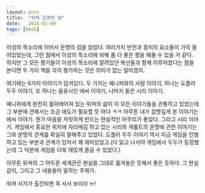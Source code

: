 ```yaml
---
layout: post
title:  "위쳐 운명의 검"
date:   2016-02-09
tags: [book]
---
```


이성의 목소리에 이어서 운명의 검을 읽었다. 여러가지 반전과 흥미의 요소들이 가득 들어있었는데, 그런 점에서 이성의 목소리에 비해 좀 더 좋은 평을 해줄 수 있을 거 같다. 하지만 그 모든 평가들이 이성의 목소리에 깔려있던 복선들과 함께 이루어졌다는 점을 본다면 두 가지 책을 각각 평가하는 것은 의미가 없는 일이겠지. 

  여기에는 6가지 이야기가 담겨있다. 두 가지는 예니퍼와의 사랑 이야기, 하나는 도플러 두두 이야기, 또 하나는 음유시인 에씨 이야기, 나머지 둘은 시리 이야기. 

  예니퍼에게 완전히 옮아메어져 있는 위쳐의 삶이 이 모든 이야기들을 관통하고 있었는데 그 부분에 관해서는 조금 애도가 필요할 듯 하다 ㅋㅋ 아무튼 내가 감명깊게 본 이야기는 에씨 이야기. 뭔가 마음을 저릿하게 만드는 현실적인 마무리가 좋았다. 그리고 시리 이야기. 게임에서 중요한 위치에 자리매김 하고 있는 시리와 게롤트의 운명에 관한 이야기는 그와 운명의 관계를 확실히 말해주고 있었다. 도플러 두두 이야기 역시 지금 게임을 진행하고 있는 부분과 관계가 있어서 꽤 재미있었고.(다 읽고 나서야 게임에서 두두가 등장했는데 그 덕분에 게임을 더욱 재밌게 즐길 수 있었다.) 

  아무튼 위쳐의 그 어두운 세계관은 현실을 그대로 옮겨놓은 듯해서 좋은 듯하다. 그 현실감이, 그리고 그 내용들이 말하는 주제가. 

  위쳐 사가가 출간되면 꼭 사서 보리라 ㅠ!
